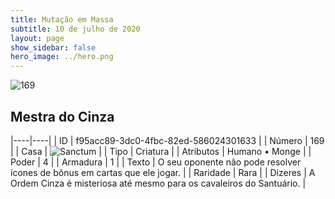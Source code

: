 ```yaml
---
title: Mutação em Massa
subtitle: 10 de julho de 2020
layout: page
show_sidebar: false
hero_image: ../hero.png
---
```


![169](https://cdn.keyforgegame.com/media/card_front/pt/479_169_R8JGCMC3HQX9_pt.png)

## Mestra do Cinza

|----|----|
| ID | f95acc89-3dc0-4fbc-82ed-586024301633 |
| Número | 169 |
| Casa | ![Sanctum](https://archonarcana.com/images/thumb/c/c7/Sanctum.png/22px-Sanctum.png "Santuário") |
| Tipo | Criatura |
| Atributos | Humano • Monge |
| Poder | 4 |
| Armadura | 1 |
| Texto | O seu oponente não pode resolver ícones de bônus em cartas que ele jogar. |
| Raridade | Rara |
| Dizeres | A Ordem Cinza é misteriosa até mesmo   para os cavaleiros do Santuário. |
